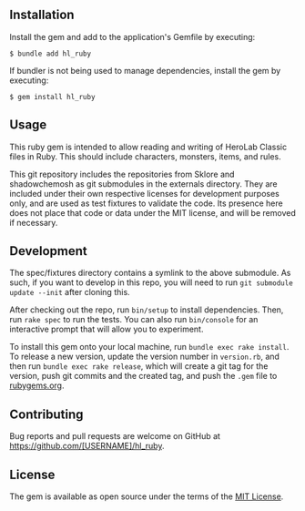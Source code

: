 ## Installation

Install the gem and add to the application's Gemfile by executing:

    $ bundle add hl_ruby

If bundler is not being used to manage dependencies, install the gem by executing:

    $ gem install hl_ruby

## Usage

This ruby gem is intended to allow reading and writing of HeroLab Classic files in Ruby. This should include characters, monsters, items, and rules.

This git repository includes the repositories from Sklore and shadowchemosh as git submodules in the externals directory. They are included under their own respective licenses for development purposes only, and are used as test fixtures to validate the code. Its presence here does not place that code or data under the MIT license, and will be removed if necessary.

## Development

The spec/fixtures directory contains a symlink to the above submodule. As such, if you want to develop in this repo, you will need to run `git submodule update --init` after cloning this.

After checking out the repo, run `bin/setup` to install dependencies. Then, run `rake spec` to run the tests. You can also run `bin/console` for an interactive prompt that will allow you to experiment.

To install this gem onto your local machine, run `bundle exec rake install`. To release a new version, update the version number in `version.rb`, and then run `bundle exec rake release`, which will create a git tag for the version, push git commits and the created tag, and push the `.gem` file to [rubygems.org](https://rubygems.org).

## Contributing

Bug reports and pull requests are welcome on GitHub at https://github.com/[USERNAME]/hl_ruby.

## License

The gem is available as open source under the terms of the [MIT License](https://opensource.org/licenses/MIT).
